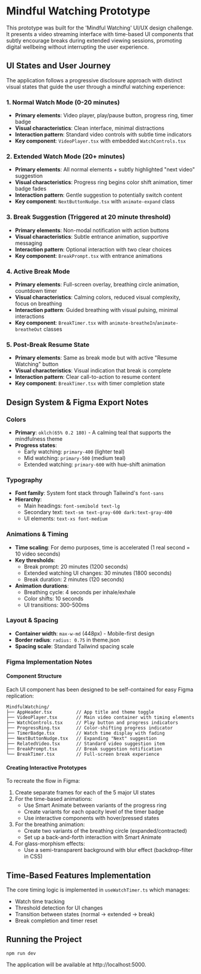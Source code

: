 # Mindful Watching Prototype

This prototype was built for the 'Mindful Watching' UI/UX design challenge. It presents a video streaming interface with time-based UI components that subtly encourage breaks during extended viewing sessions, promoting digital wellbeing without interrupting the user experience.

## UI States and User Journey

The application follows a progressive disclosure approach with distinct visual states that guide the user through a mindful watching experience:

### 1. Normal Watch Mode (0-20 minutes)
- **Primary elements**: Video player, play/pause button, progress ring, timer badge
- **Visual characteristics**: Clean interface, minimal distractions
- **Interaction pattern**: Standard video controls with subtle time indicators
- **Key component**: `VideoPlayer.tsx` with embedded `WatchControls.tsx`

### 2. Extended Watch Mode (20+ minutes)
- **Primary elements**: All normal elements + subtly highlighted "next video" suggestion
- **Visual characteristics**: Progress ring begins color shift animation, timer badge fades
- **Interaction pattern**: Gentle suggestion to potentially switch content
- **Key component**: `NextButtonNudge.tsx` with `animate-expand` class

### 3. Break Suggestion (Triggered at 20 minute threshold)
- **Primary elements**: Non-modal notification with action buttons
- **Visual characteristics**: Subtle entrance animation, supportive messaging
- **Interaction pattern**: Optional interaction with two clear choices
- **Key component**: `BreakPrompt.tsx` with entrance animations

### 4. Active Break Mode
- **Primary elements**: Full-screen overlay, breathing circle animation, countdown timer
- **Visual characteristics**: Calming colors, reduced visual complexity, focus on breathing
- **Interaction pattern**: Guided breathing with visual pulsing, minimal interactions
- **Key component**: `BreakTimer.tsx` with `animate-breatheIn`/`animate-breatheOut` classes

### 5. Post-Break Resume State
- **Primary elements**: Same as break mode but with active "Resume Watching" button
- **Visual characteristics**: Visual indication that break is complete 
- **Interaction pattern**: Clear call-to-action to resume content
- **Key component**: `BreakTimer.tsx` with timer completion state

## Design System & Figma Export Notes

### Colors
- **Primary**: `oklch(65% 0.2 180)` - A calming teal that supports the mindfulness theme
- **Progress states**:
  - Early watching: `primary-400` (lighter teal)
  - Mid watching: `primary-500` (medium teal)
  - Extended watching: `primary-600` with hue-shift animation

### Typography
- **Font family**: System font stack through Tailwind's `font-sans`
- **Hierarchy**:
  - Main headings: `font-semibold text-lg`
  - Secondary text: `text-sm text-gray-600 dark:text-gray-400`
  - UI elements: `text-xs font-medium`

### Animations & Timing
- **Time scaling**: For demo purposes, time is accelerated (1 real second = 10 video seconds)
- **Key thresholds**:
  - Break prompt: 20 minutes (1200 seconds)
  - Extended watching UI changes: 30 minutes (1800 seconds)
  - Break duration: 2 minutes (120 seconds)
- **Animation durations**:
  - Breathing cycle: 4 seconds per inhale/exhale
  - Color shifts: 10 seconds
  - UI transitions: 300-500ms

### Layout & Spacing
- **Container width**: `max-w-md` (448px) - Mobile-first design
- **Border radius**: `radius: 0.75` in theme.json
- **Spacing scale**: Standard Tailwind spacing scale

### Figma Implementation Notes

#### Component Structure
Each UI component has been designed to be self-contained for easy Figma replication:

```
MindfulWatching/
├── AppHeader.tsx         // App title and theme toggle
├── VideoPlayer.tsx       // Main video container with timing elements
├── WatchControls.tsx     // Play button and progress indicators
├── ProgressRing.tsx      // Color-shifting progress indicator
├── TimerBadge.tsx        // Watch time display with fading
├── NextButtonNudge.tsx   // Expanding "Next" suggestion
├── RelatedVideo.tsx      // Standard video suggestion item
├── BreakPrompt.tsx       // Break suggestion notification
└── BreakTimer.tsx        // Full-screen break experience
```

#### Creating Interactive Prototypes
To recreate the flow in Figma:

1. Create separate frames for each of the 5 major UI states
2. For the time-based animations:
   - Use Smart Animate between variants of the progress ring
   - Create variants for each opacity level of the timer badge
   - Use interactive components with hover/pressed states
3. For the breathing animation:
   - Create two variants of the breathing circle (expanded/contracted)
   - Set up a back-and-forth interaction with Smart Animate
4. For glass-morphism effects:
   - Use a semi-transparent background with blur effect (backdrop-filter in CSS)

## Time-Based Features Implementation

The core timing logic is implemented in `useWatchTimer.ts` which manages:

- Watch time tracking
- Threshold detection for UI changes
- Transition between states (normal → extended → break)
- Break completion and timer reset

## Running the Project

```
npm run dev
```

The application will be available at http://localhost:5000.